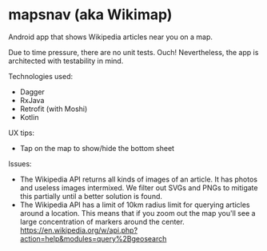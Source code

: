 # mapsnav (aka Wikimap)

Android app that shows Wikipedia articles near you on a map.

Due to time pressure, there are no unit tests. Ouch!
Nevertheless, the app is architected with testability in mind.

Technologies used:
* Dagger
* RxJava
* Retrofit (with Moshi)
* Kotlin

UX tips:
* Tap on the map to show/hide the bottom sheet

Issues:
* The Wikipedia API returns all kinds of images of an article. It has photos and useless images intermixed. We filter out SVGs and PNGs to mitigate this partially until a better solution is found.
* The Wikipedia API has a limit of 10km radius limit for querying articles around a location. This means that if you zoom out the map  you'll see a large concentration of markers around the center. https://en.wikipedia.org/w/api.php?action=help&modules=query%2Bgeosearch

